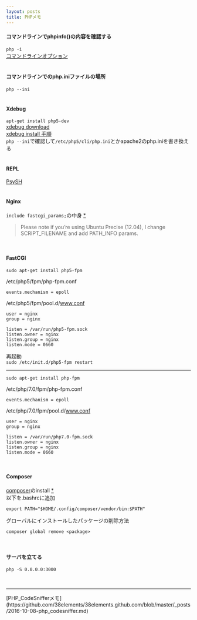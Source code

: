 ```yaml
---
layout: posts
title: PHPメモ
---
```

#### コマンドラインでphpinfo()の内容を確認する
`php -i`  
[コマンドラインオプション](http://php.net/manual/ja/features.commandline.options.php)  
<br>

#### コマンドラインでのphp.iniファイルの場所
`php --ini`  
<br>

#### Xdebug
`apt-get install php5-dev`  
[xdebug download](https://xdebug.org/download.php)  
[xdebug install 手順](https://github.com/xdebug/xdebug#xdebug)   
`php --ini`で確認して`/etc/php5/cli/php.ini`とかapache2のphp.iniを書き換える  
<br>

#### REPL
[PsySH](https://github.com/bobthecow/psysh)  
<br>

#### Nginx
`include fastcgi_params;`の中身 [\*](https://www.nginx.com/resources/wiki/start/topics/examples/phpfcgi/#fastcgi-params)   
<blockquote>Please note if you’re using Ubuntu Precise (12.04), I change SCRIPT_FILENAME and add PATH_INFO params.</blockquote>
<br>

#### FastCGI

```
sudo apt-get install php5-fpm
```

/etc/php5/fpm/php-fpm.conf

```
events.mechanism = epoll
```

/etc/php5/fpm/pool.d/www.conf

```
user = nginx
group = nginx

listen = /var/run/php5-fpm.sock
listen.owner = nginx 
listen.group = nginx 
listen.mode = 0660
```

再起動  
`sudo /etc/init.d/php5-fpm restart`  

<hr>

```
sudo apt-get install php-fpm
```

/etc/php/7.0/fpm/php-fpm.conf   

```
events.mechanism = epoll
```

/etc/php/7.0/fpm/pool.d/www.conf 

```
user = nginx
group = nginx

listen = /var/run/php7.0-fpm.sock
listen.owner = nginx 
listen.group = nginx 
listen.mode = 0660
```

<br>

#### Composer
[composer](https://getcomposer.org/download/)のinstall [\*](https://getcomposer.org/doc/00-intro.md#installation-linux-unix-osx)  
以下を.bashrcに追加   

```
export PATH="$HOME/.config/composer/vendor/bin:$PATH"
```

グローバルにインストールしたパッケージの削除方法

```
composer global remove <package>
```
<br>

#### サーバを立てる

```
php -S 0.0.0.0:3000
```
<br>

<hr>
[PHP_CodeSnifferメモ](https://github.com/38elements/38elements.github.com/blob/master/_posts/2016-10-08-php_codesniffer.md)  
